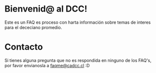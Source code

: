 # Bienvenid@ al DCC!

Este es un FAQ es proceso con harta información sobre temas de interes para el dececiano promedio. 

# Contacto

Si tienes alguna pregunta que no es respondida en ninguno de los FAQ's, por favor envianosla a faqme@cadcc.cl :D
